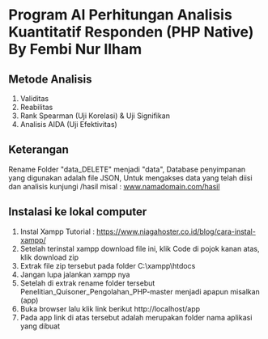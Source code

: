 # Program AI Perhitungan Analisis Kuantitatif Responden (PHP Native) By Fembi Nur Ilham

## Metode Analisis

1. Validitas
2. Reabilitas
3. Rank Spearman (Uji Korelasi) & Uji Signifikan
4. Analisis AIDA (Uji Efektivitas)

## Keterangan

Rename Folder "data_DELETE" menjadi "data",
Database penyimpanan yang digunakan adalah file JSON,
Untuk mengakses data yang telah diisi dan analisis kunjungi /hasil misal : www.namadomain.com/hasil

## Instalasi ke lokal computer

1. Instal Xampp Tutorial : https://www.niagahoster.co.id/blog/cara-instal-xampp/
2. Setelah terinstal xampp download file ini, klik Code di pojok kanan atas, klik download zip
3. Extrak file zip tersebut pada folder C:\xampp\htdocs
4. Jangan lupa jalankan xampp nya
5. Setelah di extrak rename folder tersebut Penelitian_Quisoner_Pengolahan_PHP-master menjadi apapun misalkan (app)
6. Buka browser lalu klik link berikut http://localhost/app
7. Pada app link di atas tersebut adalah merupakan folder nama aplikasi yang dibuat
